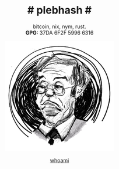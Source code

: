 <center>
 
   # # plebhash # #
  
  bitcoin, nix, nym, rust.
  <br>
  <b>GPG:</b> 37DA 6F2F 5996 6316

  <img src="plebhash.png" width="300" height="300">

  <a href="source/whoami.html">whoami</a>

</center>
